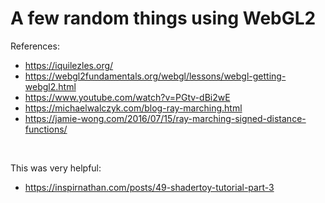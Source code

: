 # A few random things using WebGL2
References:
- https://iquilezles.org/
- https://webgl2fundamentals.org/webgl/lessons/webgl-getting-webgl2.html
- https://www.youtube.com/watch?v=PGtv-dBi2wE
- https://michaelwalczyk.com/blog-ray-marching.html
- https://jamie-wong.com/2016/07/15/ray-marching-signed-distance-functions/

<br />

This was very helpful:
- https://inspirnathan.com/posts/49-shadertoy-tutorial-part-3

